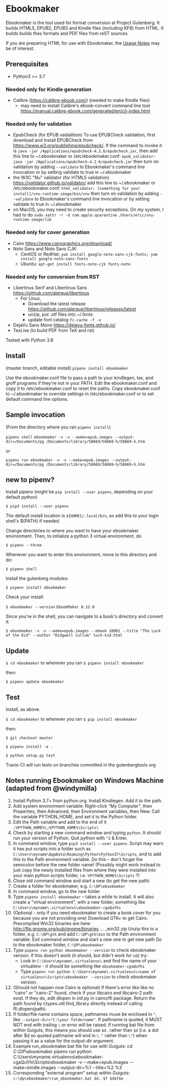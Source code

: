 # Ebookmaker


Ebookmaker is the tool used for format conversion at Project Gutenberg.
It builds HTML5, EPUB2, EPUB3 and Kindle files (including KF8) from HTML.
It builds builds thes formats and PDF files from reST sources.

If you are preparing HTML for use with Ebookmaker, the [Usage Notes](USAGE.md) may be of interest.


## Prerequisites

* Python3 >= 3.7

### Needed only for Kindle generation

* Calibre (https://calibre-ebook.com/) (needed to make  Kindle files)
    * may need to install Calibre's ebook-convert command line tool https://manual.calibre-ebook.com/generated/en/cli-index.html

### Needed only for validation

* EpubCheck (for EPUB vaidalition) To use EPUBCheck validation, first download and install EPUBCheck from https://www.w3.org/publishing/epubcheck/. If the command to invoke it is  `java -jar /Applications/epubcheck-4.2.6/epubcheck.jar`, then add this line to ~/.ebookmaker or /etc/ebookmaker.conf: `epub_validator: java -jar /Applications/epubcheck-4.2.6/epubcheck.jar` then turn on validation by adding `--validate` to Ebookmaker's command line invocation or by setting validate to true in ~/.ebookmaker
* the W3C "Nu" validator (for HTML5 validation) https://validator.github.io/validator/ add this line to ~/.ebookmaker or /etc/ebookmaker.conf: `html_validator: [something for your install]/vnu-runtime-image/bin/vnu` then turn on validation by adding `--validate` to Ebookmaker's command line invocation or by setting validate to true in ~/.ebookmaker
* on MacOS, you may need to create security exceptions. On my system, I had to do `sudo xattr -r -d com.apple.quarantine /Users/eric/vnu-runtime-image/lib`

### Needed only for cover generation

* Cairo https://www.cairographics.org/download/
* Noto Sans and Noto Sans CJK:
    * CentOS or RedHat: `yum install google-noto-sans-cjk-fonts; yum install google-noto-sans-fonts`
    * Ubuntu: `apt-get install fonts-noto-cjk fonts-noto`

### Needed only for conversion from RST

* Libertinus Serif and Libertinus Sans https://github.com/alerque/libertinus
    * For Linux, 
        * Download the latest release https://github.com/alerque/libertinus/releases/latest
        * unzip, put .otf files into ~/.fonts 
        * update font catalog `fc-cache -f -v`
* DejaVu Sans Mono https://dejavu-fonts.github.io/
* TexLive (to build PDF from TeX and rst)

Tested with Python 3.8

## Install

(master branch, editable install)
`pipenv install ebookmaker`

Use the ebookmaker.conf file to pass a path to your kindlegen, tex, and groff programs 
if they're not in your PATH. Edit the ebookmaker.conf and copy it to /etc/ebookmaker.conf to 
reset the paths.
Copy ebookmaker.conf to ~/.ebookmaker to override settings in /etc/ebookmaker.conf or to set default 
command line options.

## Sample invocation

(From the directory where you ran `pipenv install`)

`pipenv shell`
`ebookmaker -v -v --make=epub.images --output-dir=/Documents/pg /Documents/library/58669/58669-h/58669-h.htm`

or

`pipenv run ebookmaker -v -v --make=epub.images --output-dir=/Documents/pg /Documents/library/58669/58669-h/58669-h.htm`


## new to pipenv?

Install pipenv  (might be `pip install --user pipenv`, depending on your default python)

`$ pip3 install --user pipenv`

The default install location is `${HOME}/.local/bin`, so add this to your login shell's ${PATH} if needed.

Change directories to where you want to have your ebookmaker environment. Then, to initialize a python 3 virtual environment, do

`$ pipenv --three`

Whenever you want to enter this environment, move to this directory and do:

`$ pipenv shell`
 
Install the gutenberg modules:

`$ pipenv install ebookmaker`

Check your install:

`$ ebookmaker --version`
`EbookMaker 0.12.0`

Since you're in the shell, you can navigate to a book's directory and convert it:

`$ ebookmaker -v -v --make=epub.images --ebook 10001 --title "The Luck of the Kid" --author "Ridgwell Cullum" luck-kid.html`

## Update

`$ cd ebookmaker` to wherever you ran `$ pipenv install ebookmaker`

then:

`$ pipenv update ebookmaker`

## Test

Install, as above.

`$ cd ebookmaker` to wherever you ran `$ pip install ebookmaker`

then:

`$ git checkout master`

`$ pipenv install -e .`

`$ python setup.py test`

Travis-CI will run tests on branches committed in the gutenbergtools org

## Notes running Ebookmaker on Windows Machine (adapted from @windymilla)

1. Install Python 3.7+ from python.org. Install Kindlegen. Add it to the path. 
2. Add system environment variable: Right-click "My Computer", then Properties, then Advanced, then Environment variables, then New. Call the variable PYTHON_HOME, and set it to the Python folder.
3. Edit the Path variable and add to the end of it `;%PYTHON_HOME%\;%PYTHON_HOME%\Scripts\`
4. Check by starting a new command window and typing `python`. It should run your version of Python. Quit python with `^Z` & Enter.
5. In command window, type `pip3 install --user pipenv`. Script may warn it has put scripts into a folder such as `C:\Users\myname\AppData\Roaming\Python\Python37\Scripts`, and to add this to the Path environment variable. Do this – don't forget the semicolon before the new folder name! (Possibly might work instead to just copy the newly installed files from where they were installed into your main python scripts folder, i.e. `%PYTHON_HOME%\Scripts` ?)
6. Close old command window and start a new (to get the new path)
7. Create a folder for ebookmaker, e.g. `C:\DP\ebookmaker`
8. In command window, go to the new folder
9. Type `pipenv install ebookmaker` – takes a while to install. It will also create a "virtual environment", with a new folder, something like `C:\Users\myname\.virtualenvs\ebookmaker-cgaQuYhi`
10. (Optional - only if you need ebookmaker to create a book cover for you because you are not providing one)
    Download GTK+ to get Cairo. Precompiled Win32 binaries are here: http://ftp.gnome.org/pub/gnome/binaries ... _win32.zip
    Unzip this to a folder, e.g. `C:\DP\gtk` and add `C:\DP\gtk\bin` to the Path environment variable.
    Exit command window and start a new one to get new path
    Go to the ebookmaker folder, `C:\DP\ebookmaker`
11. Type `pipenv run python ebookmaker --version` to check ebookmaker version. If this doesn't work (it should, but didn't work for us) try:
    - Look in `C:\Users\myname\.virtualenvs\` and find the name of your virtualenv - it should be something like `ebookmaker-cgaQuYhi`
    - Type `pipenv run python C:\Users\myname\.virtualenvs\<name of virtualenv>\Scripts\ebookmaker --version` to check ebookmaker version. 
12. (Should not happen now Cairo is optional) If there's error like like no "cairo" or "cairo-2" found, check if your libcairo and libcairo-2 path exist. If they do, edit dlopen in  _init_.py in cairocffi package. Return the path found by ctypes.util.find_library directly instead of calling ffi.dlopen(path).
13. If folder/file name contains space, pathnames muse be enclosed in `"`, like `--output-dir="C:\your foldername"`. If pathname is quoted, it MUST NOT end with trailing `\` or error will be raised. If running bat file from within Guiguts, this means you should use `$d.` rather than `$d` (i.e. a dot after $d so quoted pathname will end in `\."` rather than `\"`) when passing it as a value for the output-dir argument.
14. Example run_ebookmaker.bat file for use with Guiguts:
      cd C:\DP\ebookmaker
      pipenv run python C:\Users\myname\.virtualenvs\ebookmaker-cgaQuYhi\Scripts\ebookmaker -v --make=epub.images --make=kindle.images --output-dir=%1 --title=%2 %3
15. Corresponding "external program" setup within Guiguts:
      `c:\dp\ebookmaker\run_ebookmaker.bat $d. $f $d$f$e`
